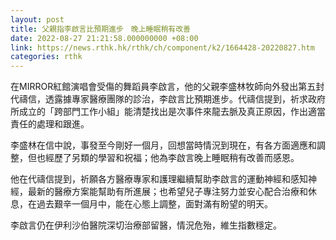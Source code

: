 ```yaml
---
layout: post
title: 父親指李啟言比預期進步　晚上睡眠稍有改善
date: 2022-08-27 21:21:58.000000000 +08:00
link: https://news.rthk.hk/rthk/ch/component/k2/1664428-20220827.htm
categories: rthk
---
```


在MIRROR紅館演唱會受傷的舞蹈員李啟言，他的父親李盛林牧師向外發出第五封代禱信，透露據專家醫療團隊的診治，李啟言比預期進步。代禱信提到，祈求政府所成立的「跨部門工作小組」能清楚找出是次事件來龍去脈及真正原因，作出適當責任的處理和跟進。

李盛林在信中說，事發至今剛好一個月，回想當時情況到現在，有各方面適應和調整，但也經歷了另類的學習和祝福；他為李啟言晚上睡眠稍有改善而感恩。

他在代禱信提到，祈願各方醫療專家和護理繼續幫助李啟言的運動神經和感知神經，最新的醫療方案能幫助有所進展；也希望兒子專注努力並安心配合治療和休息，在過去艱辛一個月中，能在心態上調整，面對滿有盼望的明天。

李啟言仍在伊利沙伯醫院深切治療部留醫，情況危殆，維生指數穩定。

